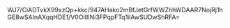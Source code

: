 WJ7/CiADTvkX99xzQp+kkc/947AHako2mBfJetGrfWWZhhWDAAR7NojRj1hGE8wSAInAXqqHDE1/V0OiIIINi3FPqpFTq1ilAwSUDwShRFA=
